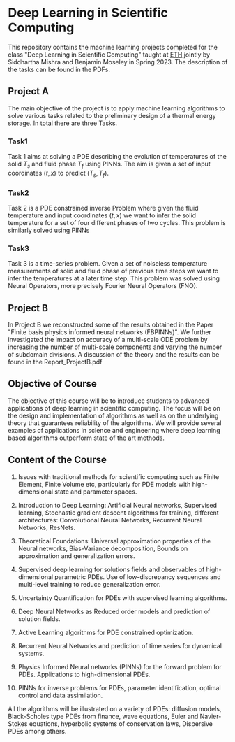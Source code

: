 # Deep Learning in Scientific Computing

This repository contains the machine learning projects completed for the class "Deep Learning in Scientific Computing" taught at [ETH](https://ethz.ch/en.html) jointly by Siddhartha Mishra and Benjamin Moseley in Spring 2023. The description of the tasks can be found in the PDFs.

## Project A

The main objective of the project is to apply machine learning algorithms to solve various tasks related to the preliminary design of a thermal energy storage. In total there are three Tasks.

###  Task1
Task 1 aims at solving a PDE describing the evolution of temperatures of the solid $T_s$ and fluid phase $T_f$ using PINNs. The aim is given a set of input coordinates $(t, x)$ to predict $(T_s, T_f)$.

### Task2
Task 2 is a PDE constrained inverse Problem where given the fluid temperature and input coordinates $(t,x)$ we want to infer the solid temperature for a set of four different phases of two cycles. This problem is similarly solved using PINNs

### Task3
Task 3 is a time-series problem. Given a set of noiseless temperature measurements of solid and fluid phase of previous time steps we want to infer the temperatures at a later time step. This problem was solved using Neural Operators, more precisely Fourier Neural Operators (FNO).

## Project B

In Project B we reconstructed some of the results obtained in the Paper "Finite basis physics informed neural networks (FBPINNs)". We further investigated the impact on accuracy of a multi-scale ODE problem by increasing the number of multi-scale components and varying the number of subdomain divisions. A discussion of the theory and the results can be found in the Report_ProjectB.pdf

## Objective of Course

The objective of this course will be to introduce students to advanced applications of deep learning in scientific computing. The focus will be on the design and implementation of algorithms as well as on the underlying theory that guarantees reliability of the algorithms. We will provide several examples of applications in science and engineering where deep learning based algorithms outperform state of the art methods.

## Content of the Course

1. Issues with traditional methods for scientific computing such as Finite Element, Finite Volume etc, particularly for PDE models with high-dimensional state and parameter spaces.

2. Introduction to Deep Learning: Artificial Neural networks, Supervised learning, Stochastic gradient descent algorithms for training, different architectures: Convolutional Neural Networks, Recurrent Neural Networks, ResNets.

3. Theoretical Foundations: Universal approximation properties of the Neural networks, Bias-Variance decomposition, Bounds on approximation and generalization errors.

4. Supervised deep learning for solutions fields and observables of high-dimensional parametric PDEs. Use of low-discrepancy sequences and multi-level training to reduce generalization error.

5. Uncertainty Quantification for PDEs with supervised learning algorithms.

6. Deep Neural Networks as Reduced order models and prediction of solution fields.

7. Active Learning algorithms for PDE constrained optimization.

8. Recurrent Neural Networks and prediction of time series for dynamical systems.

9. Physics Informed Neural networks (PINNs) for the forward problem for PDEs. Applications to high-dimensional PDEs.

10. PINNs for inverse problems for PDEs, parameter identification, optimal control and data assimilation.

All the algorithms will be illustrated on a variety of PDEs: diffusion models, Black-Scholes type PDEs from finance, wave equations, Euler and Navier-Stokes equations, hyperbolic systems of conservation laws, Dispersive PDEs among others.
